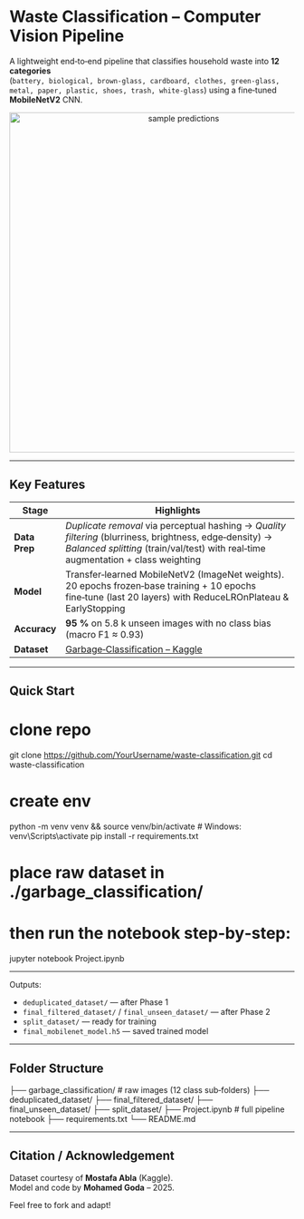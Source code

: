 # Waste Classification – Computer Vision Pipeline

A lightweight end‑to‑end pipeline that classifies household waste into **12 categories**  
(`battery, biological, brown‑glass, cardboard, clothes, green‑glass, metal, paper, plastic, shoes, trash, white‑glass`)
using a fine‑tuned **MobileNetV2** CNN.

<p align="center">
  <img src="docs/example_results.png" width="600" alt="sample predictions"/>
</p>

---

## Key Features
| Stage | Highlights |
|-------|------------|
| **Data Prep** | *Duplicate removal* via perceptual hashing → *Quality filtering* (blurriness, brightness, edge‑density) → *Balanced splitting* (train/val/test) with real‑time augmentation + class weighting |
| **Model** | Transfer‑learned MobileNetV2 (ImageNet weights). 20 epochs frozen‑base training + 10 epochs fine‑tune (last 20 layers) with ReduceLROnPlateau & EarlyStopping |
| **Accuracy** | **95 %** on 5.8 k unseen images with no class bias (macro F1 ≈ 0.93) |
| **Dataset** | [Garbage‑Classification – Kaggle](https://www.kaggle.com/datasets/mostafaabla/garbage-classification) |

---

## Quick Start

# clone repo
git clone https://github.com/YourUsername/waste-classification.git
cd waste-classification

# create env
python -m venv venv && source venv/bin/activate  # Windows: venv\Scripts\activate
pip install -r requirements.txt

# place raw dataset in ./garbage_classification/
# then run the notebook step‑by‑step:
jupyter notebook Project.ipynb

---

Outputs:
* `deduplicated_dataset/` — after Phase 1  
* `final_filtered_dataset/` / `final_unseen_dataset/` — after Phase 2  
* `split_dataset/` — ready for training  
* `final_mobilenet_model.h5` — saved trained model  

---

## Folder Structure
├── garbage_classification/        # raw images (12 class sub‑folders)
├── deduplicated_dataset/
├── final_filtered_dataset/
├── final_unseen_dataset/
├── split_dataset/
├── Project.ipynb                  # full pipeline notebook
├── requirements.txt
└── README.md

---

## Citation / Acknowledgement
Dataset courtesy of **Mostafa Abla** (Kaggle).  
Model and code by **Mohamed Goda** – 2025.

Feel free to fork and adapt!
